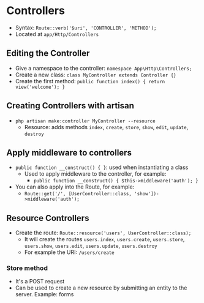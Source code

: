 # Controllers
- Syntax: `Route::verb('$uri', 'CONTROLLER', 'METHOD');`
- Located at `app/Http/Controllers`

## Editing the Controller
- Give a namespace to the controller: `namespace App\Http\Controllers;`
- Create a new class: `class MyController extends Controller {}`
- Create the first method: `public function index() { return view('welcome'); }`

## Creating Controllers with artisan
- `php artisan make:controller MyController --resource`
  - Resource: adds methods `index`, `create`, `store`, `show`, `edit`, `update`, `destroy`

## Apply middleware to controllers
- `public function __construct() { }`: used when instantiating a class
  - Used to apply middleware to the controller, for example: 
    - `public function __construct() { $this->middleware('auth'); }`
- You can also apply into the Route, for example:
  - `Route::get('/', [UserController::class, 'show'])->middleware('auth');`

## Resource Controllers
- Create the route: `Route::resource('users', UserController::class);`
  - It will create the routes `users.index`, `users.create`, `users.store`, `users.show`, `users.edit`, `users.update`, `users.destroy`
  - For example the URI: `/users/create` 

### Store method
- It's a POST request
- Can be used to create a new resource by submitting an entity to the server. Example: forms


